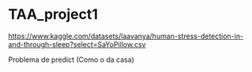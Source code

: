 # TAA_project1
https://www.kaggle.com/datasets/laavanya/human-stress-detection-in-and-through-sleep?select=SaYoPillow.csv

Problema de predict (Como o da casa)
